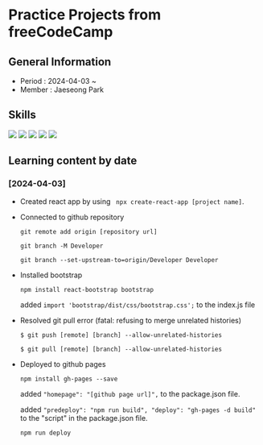 # Practice Projects from freeCodeCamp

## General Information
- Period : 2024-04-03 ~ 
- Member : Jaeseong Park

## Skills
<img src="https://img.shields.io/badge/Visual Studio Code-007ACC?style=for-the-badge&logo=visualstudiocode&logoColor=white">
<img src="https://img.shields.io/badge/HTML5-E34F26?style=for-the-badge&logo=html5&logoColor=white">
<img src="https://img.shields.io/badge/Javascript-F7DF1E?style=for-the-badge&logo=javascript&logoColor=white">
<img src="https://img.shields.io/badge/React-61DAFB?style=for-the-badge&logo=React&logoColor=black">
<img src="https://img.shields.io/badge/Bootstrap5-7952B3?style=for-the-badge&logo=bootstrap&logoColor=white">

## Learning content by date

### [2024-04-03]
- Created react app by using ``` npx create-react-app [project name]```.
- Connected to github repository
   
    ```git remote add origin [repository url]```

    ```git branch -M Developer```

    ```git branch --set-upstream-to=origin/Developer Developer```

- Installed bootstrap

    ```npm install react-bootstrap bootstrap```

    added ```import 'bootstrap/dist/css/bootstrap.css';``` to the index.js file

- Resolved git pull error (fatal: refusing to merge unrelated histories)

    ```$ git push [remote] [branch] --allow-unrelated-histories```

    ```$ git pull [remote] [branch] --allow-unrelated-histories```

- Deployed to github pages

    ```npm install gh-pages --save```

    added ```"homepage": "[github page url]",``` to the package.json file.

    added ```"predeploy": "npm run build", "deploy": "gh-pages -d build"``` to the "script" in the package.json file.

    ```npm run deploy```
